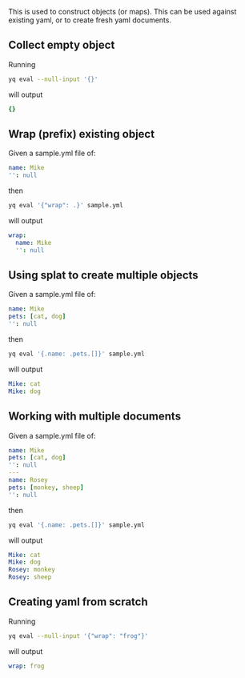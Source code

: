 This is used to construct objects (or maps). This can be used against existing yaml, or to create fresh yaml documents.
## Collect empty object
Running
```bash
yq eval --null-input '{}'
```
will output
```yaml
{}
```

## Wrap (prefix) existing object
Given a sample.yml file of:
```yaml
name: Mike
'': null
```
then
```bash
yq eval '{"wrap": .}' sample.yml
```
will output
```yaml
wrap:
  name: Mike
  '': null
```

## Using splat to create multiple objects
Given a sample.yml file of:
```yaml
name: Mike
pets: [cat, dog]
'': null
```
then
```bash
yq eval '{.name: .pets.[]}' sample.yml
```
will output
```yaml
Mike: cat
Mike: dog
```

## Working with multiple documents
Given a sample.yml file of:
```yaml
name: Mike
pets: [cat, dog]
'': null
---
name: Rosey
pets: [monkey, sheep]
'': null
```
then
```bash
yq eval '{.name: .pets.[]}' sample.yml
```
will output
```yaml
Mike: cat
Mike: dog
Rosey: monkey
Rosey: sheep
```

## Creating yaml from scratch
Running
```bash
yq eval --null-input '{"wrap": "frog"}'
```
will output
```yaml
wrap: frog
```

